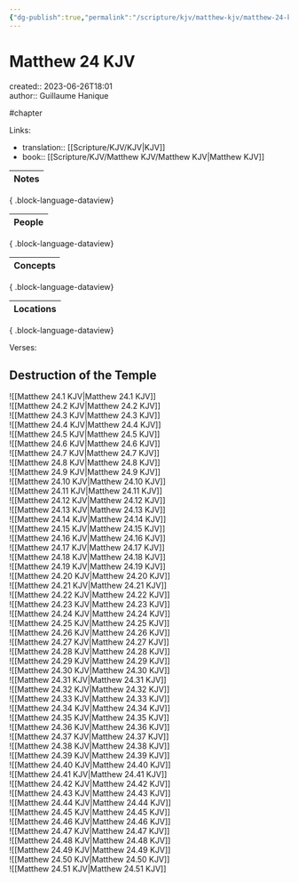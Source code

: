 ```yaml
---
{"dg-publish":true,"permalink":"/scripture/kjv/matthew-kjv/matthew-24-kjv/matthew-24-kjv/"}
---
```



# Matthew 24 KJV

created:: 2023-06-26T18:01  
author:: Guillaume Hanique

#chapter

Links:

- translation:: [[Scripture/KJV/KJV\|KJV]]
- book:: [[Scripture/KJV/Matthew KJV/Matthew KJV\|Matthew KJV]]

| Notes |
| ----- |

{ .block-language-dataview}

| People |
| ------ |

{ .block-language-dataview}

| Concepts |
| -------- |

{ .block-language-dataview}

| Locations |
| --------- |

{ .block-language-dataview}

Verses:

## Destruction of the Temple

![[Matthew 24.1 KJV\|Matthew 24.1 KJV]]  
![[Matthew 24.2 KJV\|Matthew 24.2 KJV]]  
![[Matthew 24.3 KJV\|Matthew 24.3 KJV]]  
![[Matthew 24.4 KJV\|Matthew 24.4 KJV]]  
![[Matthew 24.5 KJV\|Matthew 24.5 KJV]]  
![[Matthew 24.6 KJV\|Matthew 24.6 KJV]]  
![[Matthew 24.7 KJV\|Matthew 24.7 KJV]]  
![[Matthew 24.8 KJV\|Matthew 24.8 KJV]]  
![[Matthew 24.9 KJV\|Matthew 24.9 KJV]]  
![[Matthew 24.10 KJV\|Matthew 24.10 KJV]]  
![[Matthew 24.11 KJV\|Matthew 24.11 KJV]]  
![[Matthew 24.12 KJV\|Matthew 24.12 KJV]]  
![[Matthew 24.13 KJV\|Matthew 24.13 KJV]]  
![[Matthew 24.14 KJV\|Matthew 24.14 KJV]]  
![[Matthew 24.15 KJV\|Matthew 24.15 KJV]]  
![[Matthew 24.16 KJV\|Matthew 24.16 KJV]]  
![[Matthew 24.17 KJV\|Matthew 24.17 KJV]]  
![[Matthew 24.18 KJV\|Matthew 24.18 KJV]]  
![[Matthew 24.19 KJV\|Matthew 24.19 KJV]]  
![[Matthew 24.20 KJV\|Matthew 24.20 KJV]]  
![[Matthew 24.21 KJV\|Matthew 24.21 KJV]]  
![[Matthew 24.22 KJV\|Matthew 24.22 KJV]]  
![[Matthew 24.23 KJV\|Matthew 24.23 KJV]]  
![[Matthew 24.24 KJV\|Matthew 24.24 KJV]]  
![[Matthew 24.25 KJV\|Matthew 24.25 KJV]]  
![[Matthew 24.26 KJV\|Matthew 24.26 KJV]]  
![[Matthew 24.27 KJV\|Matthew 24.27 KJV]]  
![[Matthew 24.28 KJV\|Matthew 24.28 KJV]]  
![[Matthew 24.29 KJV\|Matthew 24.29 KJV]]  
![[Matthew 24.30 KJV\|Matthew 24.30 KJV]]  
![[Matthew 24.31 KJV\|Matthew 24.31 KJV]]  
![[Matthew 24.32 KJV\|Matthew 24.32 KJV]]  
![[Matthew 24.33 KJV\|Matthew 24.33 KJV]]  
![[Matthew 24.34 KJV\|Matthew 24.34 KJV]]  
![[Matthew 24.35 KJV\|Matthew 24.35 KJV]]  
![[Matthew 24.36 KJV\|Matthew 24.36 KJV]]  
![[Matthew 24.37 KJV\|Matthew 24.37 KJV]]  
![[Matthew 24.38 KJV\|Matthew 24.38 KJV]]  
![[Matthew 24.39 KJV\|Matthew 24.39 KJV]]  
![[Matthew 24.40 KJV\|Matthew 24.40 KJV]]  
![[Matthew 24.41 KJV\|Matthew 24.41 KJV]]  
![[Matthew 24.42 KJV\|Matthew 24.42 KJV]]  
![[Matthew 24.43 KJV\|Matthew 24.43 KJV]]  
![[Matthew 24.44 KJV\|Matthew 24.44 KJV]]  
![[Matthew 24.45 KJV\|Matthew 24.45 KJV]]  
![[Matthew 24.46 KJV\|Matthew 24.46 KJV]]  
![[Matthew 24.47 KJV\|Matthew 24.47 KJV]]  
![[Matthew 24.48 KJV\|Matthew 24.48 KJV]]  
![[Matthew 24.49 KJV\|Matthew 24.49 KJV]]  
![[Matthew 24.50 KJV\|Matthew 24.50 KJV]]  
![[Matthew 24.51 KJV\|Matthew 24.51 KJV]]